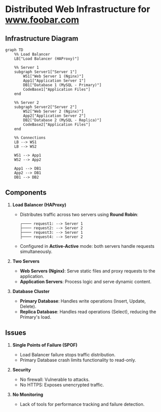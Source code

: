 # Distributed Web Infrastructure for www.foobar.com

## Infrastructure Diagram  
```mermaid
graph TD
    %% Load Balancer
    LB["Load Balancer (HAProxy)"]

    %% Server 1
    subgraph Server1["Server 1"]
        WS1["Web Server 1 (Nginx)"]
        App1["Application Server 1"]
        DB1["Database 1 (MySQL - Primary)"]
        CodeBase1["Application Files"]
    end

    %% Server 2
    subgraph Server2["Server 2"]
        WS2["Web Server 2 (Nginx)"]
        App2["Application Server 2"]
        DB2["Database 2 (MySQL - Replica)"]
        CodeBase2["Application Files"]
    end

    %% Connections
    LB --> WS1
    LB --> WS2

    WS1 --> App1
    WS2 --> App2

    App1 --> DB1
    App2 --> DB1
    DB1 --> DB2
```

## Components

1. **Load Balancer (HAProxy)**
   - Distributes traffic across two servers using **Round Robin**:
     ```
     ┌──── request1: --> Server 1
     ├──── request2: --> Server 2
     ├──── request3: --> Server 1
     ├──── request4: --> Server 2
     ```
   - Configured in **Active-Active** mode: both servers handle requests simultaneously.

2. **Two Servers**
   - **Web Servers (Nginx)**: Serve static files and proxy requests to the application.
   - **Application Servers**: Process logic and serve dynamic content.

3. **Database Cluster**
   - **Primary Database**: Handles write operations (Insert, Update, Delete).
   - **Replica Database**: Handles read operations (Select), reducing the Primary's load.

## Issues

1. **Single Points of Failure (SPOF)**
   - Load Balancer failure stops traffic distribution.
   - Primary Database crash limits functionality to read-only.

2. **Security**
   - No firewall: Vulnerable to attacks.
   - No HTTPS: Exposes unencrypted traffic.

3. **No Monitoring**
   - Lack of tools for performance tracking and failure detection.
